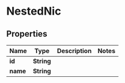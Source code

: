 

# NestedNic


## Properties

Name | Type | Description | Notes
------------ | ------------- | ------------- | -------------
**id** | **String** |  | 
**name** | **String** |  | 



